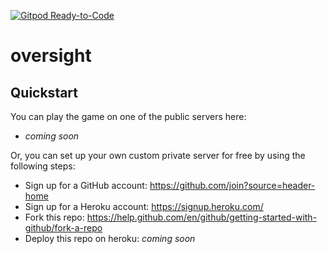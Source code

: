 [![Gitpod Ready-to-Code](https://img.shields.io/badge/Gitpod-Ready--to--Code-blue?logo=gitpod)](https://gitpod.io/#https://github.com/brooswit/oversight) 

# oversight

## Quickstart

You can play the game on one of the public servers here:

- _coming soon_

Or, you can set up your own custom private server for free by using the following steps:

- Sign up for a GitHub account: https://github.com/join?source=header-home
- Sign up for a Heroku account: https://signup.heroku.com/
- Fork this repo: https://help.github.com/en/github/getting-started-with-github/fork-a-repo
- Deploy this repo on heroku: _coming soon_
